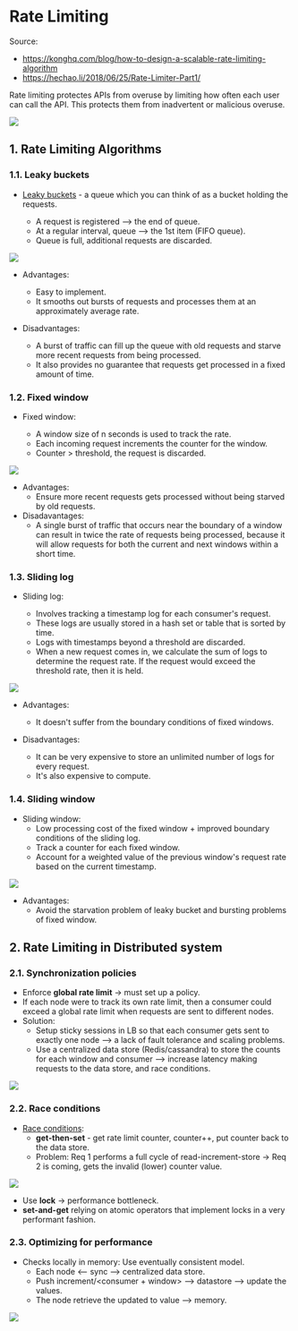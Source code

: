# Rate Limiting

Source:

- https://konghq.com/blog/how-to-design-a-scalable-rate-limiting-algorithm
- https://hechao.li/2018/06/25/Rate-Limiter-Part1/

Rate limiting protectes APIs from overuse by limiting how often each user can call the API. This protects them from inadvertent or malicious overuse.

![](https://2tjosk2rxzc21medji3nfn1g-wpengine.netdna-ssl.com/wp-content/uploads/2017/12/01-rate-limit-kong.png)

## 1. Rate Limiting Algorithms

### 1.1. Leaky buckets

- [Leaky buckets](https://en.wikipedia.org/wiki/Leaky_bucket) - a queue which you can think of as a bucket holding the requests.

  - A request is registered --> the end of queue.
  - At a regular interval, queue --> the 1st item (FIFO queue).
  - Queue is full, additional requests are discarded.

![](https://2tjosk2rxzc21medji3nfn1g-wpengine.netdna-ssl.com/wp-content/uploads/2017/12/02-rate-limit-kong.png)

- Advantages:

  - Easy to implement.
  - It smooths out bursts of requests and processes them at an approximately average rate.

- Disadvantages:
  - A burst of traffic can fill up the queue with old requests and starve more recent requests from being processed.
  - It also provides no guarantee that requests get processed in a fixed amount of time.

### 1.2. Fixed window

- Fixed window:

  - A window size of n seconds is used to track the rate.
  - Each incoming request increments the counter for the window.
  - Counter > threshold, the request is discarded.

![](https://2tjosk2rxzc21medji3nfn1g-wpengine.netdna-ssl.com/wp-content/uploads/2017/12/03-rate-limit-kong.png)

- Advantages:
  - Ensure more recent requests gets processed without being starved by old requests.
- Disadavantages:
  - A single burst of traffic that occurs near the boundary of a window can result in twice the rate of requests being processed, because it will allow requests for both the current and next windows within a short time.

### 1.3. Sliding log

- Sliding log:

  - Involves tracking a timestamp log for each consumer's request.
  - These logs are usually stored in a hash set or table that is sorted by time.
  - Logs with timestamps beyond a threshold are discarded.
  - When a new request comes in, we calculate the sum of logs to determine the request rate. If the request would exceed the threshold rate, then it is held.

![](https://2tjosk2rxzc21medji3nfn1g-wpengine.netdna-ssl.com/wp-content/uploads/2017/12/04-rate-limit-kong.png)

- Advantages:

  - It doesn't suffer from the boundary conditions of fixed windows.

- Disadvantages:
  - It can be very expensive to store an unlimited number of logs for every request.
  - It's also expensive to compute.

### 1.4. Sliding window

- Sliding window:
  - Low processing cost of the fixed window + improved boundary conditions of the sliding log.
  - Track a counter for each fixed window.
  - Account for a weighted value of the previous window's request rate based on the current timestamp.

![](https://2tjosk2rxzc21medji3nfn1g-wpengine.netdna-ssl.com/wp-content/uploads/2017/12/05-rate-limit-kong.png)

- Advantages:
  - Avoid the starvation problem of leaky bucket and bursting problems of fixed window.

## 2. Rate Limiting in Distributed system

### 2.1. Synchronization policies

- Enforce **global rate limit** -> must set up a policy.
- If each node were to track its own rate limit, then a consumer could exceed a global rate limit when requests are sent to different nodes.
- Solution:
  - Setup sticky sessions in LB so that each consumer gets sent to exactly one node --> a lack of fault tolerance and scaling problems.
  - Use a centralized data store (Redis/cassandra) to store the counts for each window and consumer --> increase latency making requests to the data store, and race conditions.

![](https://2tjosk2rxzc21medji3nfn1g-wpengine.netdna-ssl.com/wp-content/uploads/2017/12/06-rate-limit-kong.png)

### 2.2. Race conditions

- [Race conditions](https://en.wikipedia.org/wiki/Race_condition):
  - **get-then-set** - get rate limit counter, counter++, put counter back to the data store.
  - Problem: Req 1 performs a full cycle of read-increment-store -> Req 2 is coming, gets the invalid (lower) counter value.

![](https://2tjosk2rxzc21medji3nfn1g-wpengine.netdna-ssl.com/wp-content/uploads/2017/12/06-2-rate-limit-kong.png)

- Use **lock** -> performance bottleneck.
- **set-and-get** relying on atomic operators that implement locks in a very performant fashion.

### 2.3. Optimizing for performance

- Checks locally in memory: Use eventually consistent model.
  - Each node <-- sync --> centralized data store.
  - Push increment/<consumer + window> --> datastore --> update the values.
  - The node retrieve the updated to value --> memory.

![](https://2tjosk2rxzc21medji3nfn1g-wpengine.netdna-ssl.com/wp-content/uploads/2017/12/07-rate-limit-kong.png)

